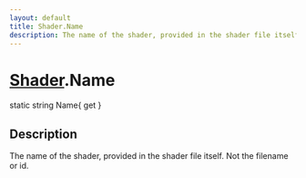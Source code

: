 ```yaml
---
layout: default
title: Shader.Name
description: The name of the shader, provided in the shader file itself. Not the filename or id.
---
```

# [Shader]({{site.url}}/Pages/Reference/Shader.html).Name

<div class='signature' markdown='1'>
static string Name{ get }
</div>

## Description
The name of the shader, provided in the shader file
itself. Not the filename or id.

